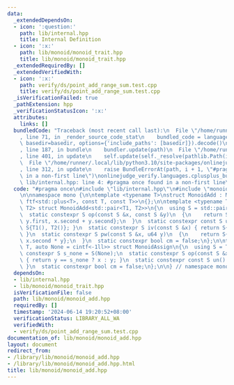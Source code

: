 ```yaml
---
data:
  _extendedDependsOn:
  - icon: ':question:'
    path: lib/internal.hpp
    title: Internal Definition
  - icon: ':x:'
    path: lib/monoid/monoid_trait.hpp
    title: lib/monoid/monoid_trait.hpp
  _extendedRequiredBy: []
  _extendedVerifiedWith:
  - icon: ':x:'
    path: verify/ds/point_add_range_sum.test.cpp
    title: verify/ds/point_add_range_sum.test.cpp
  _isVerificationFailed: true
  _pathExtension: hpp
  _verificationStatusIcon: ':x:'
  attributes:
    links: []
  bundledCode: "Traceback (most recent call last):\n  File \"/home/runner/.local/lib/python3.10/site-packages/onlinejudge_verify/documentation/build.py\"\
    , line 71, in _render_source_code_stat\n    bundled_code = language.bundle(stat.path,\
    \ basedir=basedir, options={'include_paths': [basedir]}).decode()\n  File \"/home/runner/.local/lib/python3.10/site-packages/onlinejudge_verify/languages/cplusplus.py\"\
    , line 187, in bundle\n    bundler.update(path)\n  File \"/home/runner/.local/lib/python3.10/site-packages/onlinejudge_verify/languages/cplusplus_bundle.py\"\
    , line 401, in update\n    self.update(self._resolve(pathlib.Path(included), included_from=path))\n\
    \  File \"/home/runner/.local/lib/python3.10/site-packages/onlinejudge_verify/languages/cplusplus_bundle.py\"\
    , line 312, in update\n    raise BundleErrorAt(path, i + 1, \"#pragma once found\
    \ in a non-first line\")\nonlinejudge_verify.languages.cplusplus_bundle.BundleErrorAt:\
    \ lib/internal.hpp: line 4: #pragma once found in a non-first line\n"
  code: "#pragma once\n#include \"lib/internal.hpp\"\n#include \"monoid_trait.hpp\"\
    \n\nnamespace mono {\n\ntemplate <typename T>\nstruct MonoidAdd : MonoidTrait<T,\
    \ ftf<std::plus<T>, const T, const T>>\n{};\n\ntemplate <typename T1, typename\
    \ T2> struct MonoidAdd<std::pair<T1, T2>>\n{\n  using S = std::pair<T1, T2>;\n\
    \  static constexpr S op(const S &x, const S &y)\n  {\n    return S{x.first +\
    \ y.first, x.second + y.second};\n  }\n  static constexpr const S un() { return\
    \ S{T1(), T2()}; }\n  static constexpr S iv(const S &x) { return S{-x.first, -x.second};\
    \ }\n  static constexpr S pw(const S &x, u64 y)\n  {\n    return S{x.first * y,\
    \ x.second * y};\n  }\n  static constexpr bool cm = false;\n};\n\ntemplate <typename\
    \ T, auto None = cintf<-1ll>> struct MonoidAssign\n{\n  using S = T;\n  static\
    \ constexpr S s_none = S(None);\n  static constexpr S op(const S &x, const S &y)\
    \ { return y == s_none ? x : y; }\n  static constexpr const S un() { return s_none;\
    \ }\n  static constexpr bool cm = false;\n};\n\n} // namespace mono"
  dependsOn:
  - lib/internal.hpp
  - lib/monoid/monoid_trait.hpp
  isVerificationFile: false
  path: lib/monoid/monoid_add.hpp
  requiredBy: []
  timestamp: '2024-06-14 19:20:52+08:00'
  verificationStatus: LIBRARY_ALL_WA
  verifiedWith:
  - verify/ds/point_add_range_sum.test.cpp
documentation_of: lib/monoid/monoid_add.hpp
layout: document
redirect_from:
- /library/lib/monoid/monoid_add.hpp
- /library/lib/monoid/monoid_add.hpp.html
title: lib/monoid/monoid_add.hpp
---
```

